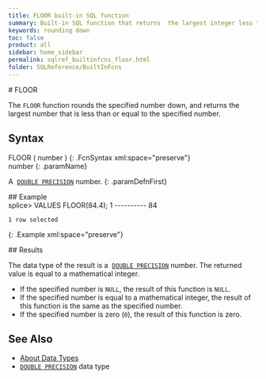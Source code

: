```yaml
---
title: FLOOR built-in SQL function
summary: Built-in SQL function that returns  the largest integer less than or equal to a specified numeric value
keywords: rounding down
toc: false
product: all
sidebar: home_sidebar
permalink: sqlref_builtinfcns_floor.html
folder: SQLReference/BuiltInFcns
---
```

<section>
<div class="TopicContent" data-swiftype-index="true" markdown="1">
# FLOOR

The `FLOOR` function rounds the specified number down, and returns the
largest number that is less than or equal to the specified number.

## Syntax

<div class="fcnWrapperWide" markdown="1">
    FLOOR ( number )
{: .FcnSyntax xml:space="preserve"}

</div>
<div class="paramList" markdown="1">
number
{: .paramName}

A &nbsp;[`DOUBLE PRECISION`](sqlref_datatypes_doubleprecision.html) number.
{: .paramDefnFirst}

</div>
## Example

<div class="preWrapper" markdown="1">
    splice> VALUES FLOOR(84.4);
    1
    ----------
    84
    
    1 row selected
{: .Example xml:space="preserve"}

</div>
## Results

The data type of the result is a &nbsp;[`DOUBLE
PRECISION`](sqlref_datatypes_doubleprecision.html) number. The returned
value is equal to a mathematical integer.

* If the specified number is `NULL`, the result of this function is
  `NULL`.
* If the specified number is equal to a mathematical integer, the result
  of this function is the same as the specified number.
* If the specified number is zero (`0`), the result of this function is
  zero.

## See Also

* [About Data Types](sqlref_datatypes_numerictypes.html)
* [`DOUBLE PRECISION`](sqlref_datatypes_doubleprecision.html) data type

</div>
</section>

